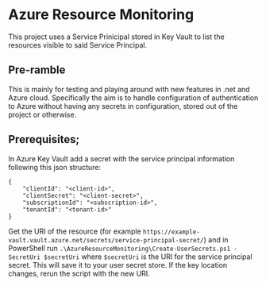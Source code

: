 # Azure Resource Monitoring

This project uses a Service Prinicipal stored in Key Vault to list the resources visible to said Service Principal.

## Pre-ramble

This is mainly for testing and playing around with new features in .net and Azure cloud. Specifically the aim is to handle configuration of authentication to Azure without having any secrets in configuration, stored out of the project or otherwise.

## Prerequisites;

In Azure Key Vault add a secret with the service principal information  following this json structure:

```
{
    "clientId": "<client-id>",
    "clientSecret": "<client-secret>",
    "subscriptionId": "<subscription-id>",
    "tenantId": "<tenant-id>"
}
```

Get the URI of the resource (for example `https://example-vault.vault.azure.net/secrets/service-principal-secret/`) and in PowerShell run `.\AzureResourceMonitoring\Create-UserSecrets.ps1 -SecretUri $secretUri` where `$secretUri` is the URI for the service principal secret. This will save it to your user secret store. If the key location changes, rerun the script with the new URI.
